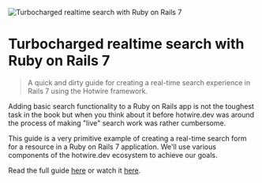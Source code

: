 ![Turbocharged realtime search with Ruby on Rails 7](https://f001.backblazeb2.com/file/webcrunch/turbocharged%20realtime%20search.jpg)

# Turbocharged realtime search with Ruby on Rails 7

> A quick and dirty guide for creating a real-time search experience in Rails 7 using the Hotwire framework.

Adding basic search functionality to a Ruby on Rails app is not the toughest task in the book but when you think about it before hotwire.dev was around the process of making "live" search work was rather cumbersome.

This guide is a very primitive example of creating a real-time search form for a resource in a Ruby on Rails 7 application. We'll use various components of the hotwire.dev ecosystem to achieve our goals.

Read the full guide [here](https://web-crunch.com/posts/turbo-charged-real-time-search-ruby-on-rails-7) or watch it [here](https://youtu.be/9uSenV1O1GA).
